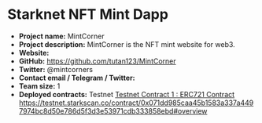 # Starknet NFT Mint Dapp

* **Project name:** MintCorner
* **Project description:** MintCorner is the NFT mint website for web3.
* **Website:**
* **GitHub:** https://github.com/tutan123/MintCorner
* **Twitter:** @mintcorners
* **Contact email / Telegram / Twitter:**
* **Team size:** 1
* **Deployed contracts:**
  Testnet
  [Testnet Contract 1 : ERC721 Contract](https://testnet.starkscan.co/contract/0x071dd985caa45b1583a337a4497974bc8d50e786d5f3d3e53971cdb333858ebd#overview) https://testnet.starkscan.co/contract/0x071dd985caa45b1583a337a4497974bc8d50e786d5f3d3e53971cdb333858ebd#overview
